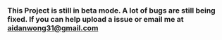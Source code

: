 ### This Project is still in beta mode. A lot of bugs are still being fixed. If you can help upload a issue or email me at aidanwong31@gmail.com
